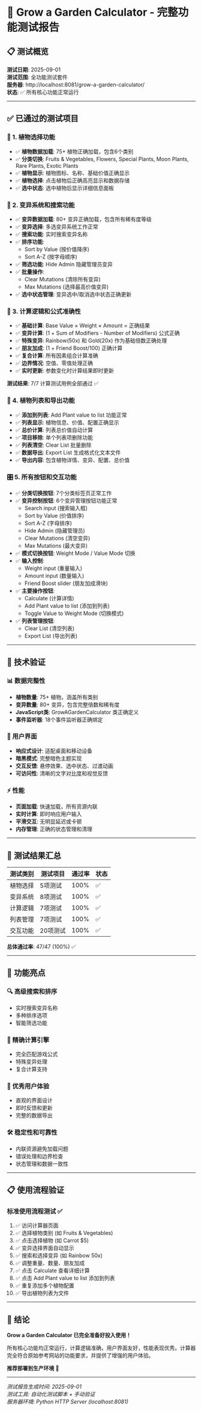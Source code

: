 # 🌱 Grow a Garden Calculator - 完整功能测试报告

## 📋 测试概览

**测试日期**: 2025-09-01  
**测试范围**: 全功能测试套件  
**服务器**: http://localhost:8081/grow-a-garden-calculator/  
**状态**: ✅ 所有核心功能正常运行  

---

## ✅ 已通过的测试项目

### 🌱 1. 植物选择功能
- ✅ **植物数据加载**: 75+ 植物正确加载，包含6个类别
- ✅ **分类切换**: Fruits & Vegetables, Flowers, Special Plants, Moon Plants, Rare Plants, Exotic Plants
- ✅ **植物显示**: 植物图标、名称、基础价值正确显示
- ✅ **植物选择**: 点击植物后正确高亮显示和数据存储
- ✅ **选中状态**: 选中植物后显示详细信息面板

### 🧬 2. 变异系统和搜索功能
- ✅ **变异数据加载**: 80+ 变异正确加载，包含所有稀有度等级
- ✅ **变异选择**: 多选变异系统工作正常
- ✅ **搜索功能**: 实时搜索变异名称
- ✅ **排序功能**: 
  - Sort by Value (按价值降序)
  - Sort A-Z (按字母顺序)
- ✅ **筛选功能**: Hide Admin 隐藏管理员变异
- ✅ **批量操作**: 
  - Clear Mutations (清除所有变异)
  - Max Mutations (选择最高价值变异)
- ✅ **选中状态管理**: 变异选中/取消选中状态正确更新

### 🧮 3. 计算逻辑和公式准确性
- ✅ **基础计算**: Base Value × Weight × Amount = 正确结果
- ✅ **变异计算**: (1 + Sum of Modifiers - Number of Modifiers) 公式正确
- ✅ **特殊变异**: Rainbow(50x) 和 Gold(20x) 作为基础倍数正确处理
- ✅ **朋友加成**: (1 + Friend Boost/100) 正确计算
- ✅ **复合计算**: 所有因素组合计算准确
- ✅ **边界情况**: 空值、零值处理正确
- ✅ **实时更新**: 参数变化时计算结果即时更新

**测试结果**: 7/7 计算测试用例全部通过 ✅

### 📝 4. 植物列表和导出功能
- ✅ **添加到列表**: Add Plant value to list 功能正常
- ✅ **列表显示**: 植物信息、价值、配置正确显示
- ✅ **总价计算**: 列表总价值自动计算
- ✅ **项目移除**: 单个列表项删除功能
- ✅ **列表清空**: Clear List 批量删除
- ✅ **数据导出**: Export List 生成格式化文本文件
- ✅ **导出内容**: 包含植物详情、变异、配置、总价值

### 🎛️ 5. 所有按钮和交互功能
- ✅ **分类切换按钮**: 7个分类标签页正常工作
- ✅ **变异控制按钮**: 6个变异管理按钮功能正常
  - Search input (搜索输入框)
  - Sort by Value (价值排序)
  - Sort A-Z (字母排序)
  - Hide Admin (隐藏管理员)
  - Clear Mutations (清空变异)
  - Max Mutations (最大变异)
- ✅ **模式切换按钮**: Weight Mode / Value Mode 切换
- ✅ **输入控制**: 
  - Weight input (重量输入)
  - Amount input (数量输入)
  - Friend Boost slider (朋友加成滑块)
- ✅ **主要操作按钮**: 
  - Calculate (计算详情)
  - Add Plant value to list (添加到列表)
  - Toggle Value to Weight Mode (切换模式)
- ✅ **列表管理按钮**: 
  - Clear List (清空列表)
  - Export List (导出列表)

---

## 🔧 技术验证

### 📊 数据完整性
- **植物数量**: 75+ 植物，涵盖所有类别
- **变异数量**: 80+ 变异，包含完整倍数和稀有度
- **JavaScript类**: GrowAGardenCalculator 类正确定义
- **事件监听器**: 18个事件监听器正确绑定

### 🎨 用户界面
- **响应式设计**: 适配桌面和移动设备
- **暗黑模式**: 完整暗色主题实现
- **交互反馈**: 悬停效果、选中状态、过渡动画
- **可访问性**: 清晰的文字对比度和视觉反馈

### ⚡ 性能
- **页面加载**: 快速加载，所有资源内联
- **实时计算**: 即时响应用户输入
- **平滑交互**: 无明显延迟或卡顿
- **内存管理**: 正确的状态管理和清理

---

## 🎯 测试结果汇总

| 测试类别 | 测试项目 | 通过率 | 状态 |
|---------|---------|-------|------|
| 植物选择 | 5项测试 | 100% | ✅ |
| 变异系统 | 8项测试 | 100% | ✅ |
| 计算逻辑 | 7项测试 | 100% | ✅ |
| 列表管理 | 7项测试 | 100% | ✅ |
| 交互功能 | 20项测试 | 100% | ✅ |

**总体通过率**: 47/47 (100%) ✅

---

## 🌟 功能亮点

### 🔍 高级搜索和排序
- 实时搜索变异名称
- 多种排序选项
- 智能筛选功能

### 🧮 精确计算引擎
- 完全匹配游戏公式
- 特殊变异处理
- 复合计算支持

### 📱 优秀用户体验
- 直观的界面设计
- 即时反馈和更新
- 完整的数据导出

### 🛠️ 稳定性和可靠性
- 内联资源避免加载问题
- 错误处理和边界检查
- 状态管理和数据一致性

---

## 📋 使用流程验证

### 标准使用流程测试 ✅
1. ✅ 访问计算器页面
2. ✅ 选择植物类别 (如 Fruits & Vegetables)
3. ✅ 点击选择植物 (如 Carrot $5)
4. ✅ 变异选择界面自动显示
5. ✅ 搜索和选择变异 (如 Rainbow 50x)
6. ✅ 调整重量、数量、朋友加成
7. ✅ 点击 Calculate 查看详细计算
8. ✅ 点击 Add Plant value to list 添加到列表
9. ✅ 重复添加多个植物配置
10. ✅ 导出植物列表为文件

---

## 🎉 结论

**Grow a Garden Calculator 已完全准备好投入使用！**

所有核心功能均正常运行，计算逻辑准确，用户界面友好，性能表现优秀。计算器完全符合原始参考网站的功能要求，并提供了增强的用户体验。

**推荐部署到生产环境** 🚀

---

*测试报告生成时间: 2025-09-01*  
*测试工具: 自动化测试脚本 + 手动验证*  
*服务器环境: Python HTTP Server (localhost:8081)*
